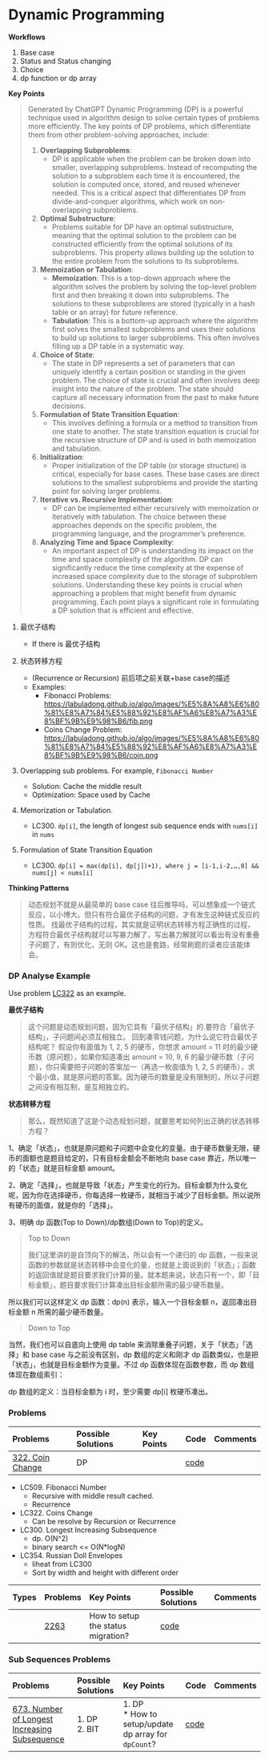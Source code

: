 # Dynamic Programming

**Workflows**
1. Base case
2. Status and Status changing
3. Choice
4. dp function or dp array

**Key Points**
> Generated by ChatGPT
> Dynamic Programming (DP) is a powerful technique used in algorithm design to solve certain types of problems more efficiently. The key points of DP problems, which differentiate them from other problem-solving approaches, include:
> 1. **Overlapping Subproblems**:
>    - DP is applicable when the problem can be broken down into smaller, overlapping subproblems. Instead of recomputing the solution to a subproblem each time it is encountered, the solution is computed once, stored, and reused whenever needed. This is a critical aspect that differentiates DP from divide-and-conquer algorithms, which work on non-overlapping subproblems.
> 2. **Optimal Substructure**:
>    - Problems suitable for DP have an optimal substructure, meaning that the optimal solution to the problem can be constructed efficiently from the optimal solutions of its subproblems. This property allows building up the solution to the entire problem from the solutions to its subproblems.
> 3. **Memoization or Tabulation**:
>    - **Memoization**: This is a top-down approach where the algorithm solves the problem by solving the top-level problem first and then breaking it down into subproblems. The solutions to these subproblems are stored (typically in a hash table or an array) for future reference.
>    - **Tabulation**: This is a bottom-up approach where the algorithm first solves the smallest subproblems and uses their solutions to build up solutions to larger subproblems. This often involves filling up a DP table in a systematic way.
> 4. **Choice of State**:
>    - The state in DP represents a set of parameters that can uniquely identify a certain position or standing in the given problem. The choice of state is crucial and often involves deep insight into the nature of the problem. The state should capture all necessary information from the past to make future decisions.
> 5. **Formulation of State Transition Equation**:
>    - This involves defining a formula or a method to transition from one state to another. The state transition equation is crucial for the recursive structure of DP and is used in both memoization and tabulation.
> 6. **Initialization**:
>    - Proper initialization of the DP table (or storage structure) is critical, especially for base cases. These base cases are direct solutions to the smallest subproblems and provide the starting point for solving larger problems.
> 7. **Iterative vs. Recursive Implementation**:
>    - DP can be implemented either recursively with memoization or iteratively with tabulation. The choice between these approaches depends on the specific problem, the programming language, and the programmer’s preference.
> 8. **Analyzing Time and Space Complexity**:
>    - An important aspect of DP is understanding its impact on the time and space complexity of the algorithm. DP can significantly reduce the time complexity at the expense of increased space complexity due to the storage of subproblem solutions.
> Understanding these key points is crucial when approaching a problem that might benefit from dynamic programming. Each point plays a significant role in formulating a DP solution that is efficient and effective.

1. 最优子结构
    * If there is 最优子结构
    
2. 状态转移方程
    * (Recurrence or Recursion) 前后项之前关联+base case的描述
    * Examples:
        * Fibonacci Problems: https://labuladong.github.io/algo/images/%E5%8A%A8%E6%80%81%E8%A7%84%E5%88%92%E8%AF%A6%E8%A7%A3%E8%BF%9B%E9%98%B6/fib.png
        * Coins Change Problem: https://labuladong.github.io/algo/images/%E5%8A%A8%E6%80%81%E8%A7%84%E5%88%92%E8%AF%A6%E8%A7%A3%E8%BF%9B%E9%98%B6/coin.png
        
3. Overlapping sub problems. For example, `Fibonacci Number`
    * Solution:  Cache the middle result
    * Optimization: Space used by Cache

4. Memorization or Tabulation. 
    * LC300. `dp[i]`, the length of longest sub sequence ends with `nums[i]` in `nums`
5. Formulation of State Transition Equation 
    * LC300. `dp[i] = max(dp[i], dp[j])+1), where j = [i-1,i-2,…,0] && nums[j] < nums[i]`


**Thinking Patterns**

> 动态规划不就是从最简单的 base case 往后推导吗，可以想象成一个链式反应，以小博大。但只有符合最优子结构的问题，才有发生这种链式反应的性质。 找最优子结构的过程，其实就是证明状态转移方程正确性的过程，方程符合最优子结构就可以写暴力解了，写出暴力解就可以看出有没有重叠子问题了，有则优化，无则 OK。这也是套路，经常刷题的读者应该能体会。


### DP Analyse Example

Use problem [LC322](https://leetcode.com/problems/coin-change/description/) as an example. 

**最优子结构**

>这个问题是动态规划问题，因为它具有「最优子结构」的.要符合「最优子结构」，子问题间必须互相独立。
>回到凑零钱问题，为什么说它符合最优子结构呢？ 假设你有面值为 1, 2, 5 的硬币，你想求 amount = 11 时的最少硬币数（原问题），如果你知道凑出 amount = 10, 9, 6 的最少硬币数（子问题），你只需要把子问题的答案加一（再选一枚面值为 1, 2, 5 的硬币），求个最小值，就是原问题的答案。因为硬币的数量是没有限制的，所以子问题之间没有相互制，是互相独立的。


**状态转移方程**

> 那么，既然知道了这是个动态规划问题，就要思考如何列出正确的状态转移方程？
>
1、确定「状态」，也就是原问题和子问题中会变化的变量。由于硬币数量无限，硬币的面额也是题目给定的，只有目标金额会不断地向 base case 靠近，所以唯一的「状态」就是目标金额 amount。
>
2、确定「选择」，也就是导致「状态」产生变化的行为。目标金额为什么变化呢，因为你在选择硬币，你每选择一枚硬币，就相当于减少了目标金额。所以说所有硬币的面值，就是你的「选择」。
>
3、明确 dp 函数(Top to Down)/dp数组(Down to Top)的定义。

> Top to Down 
>
> 我们这里讲的是自顶向下的解法，所以会有一个递归的 dp 函数，一般来说函数的参数就是状态转移中会变化的量，也就是上面说到的「状态」；函数的返回值就是题目要求我们计算的量。就本题来说，状态只有一个，即「目标金额」，题目要求我们计算凑出目标金额所需的最少硬币数量。
>
所以我们可以这样定义 dp 函数：dp(n) 表示，输入一个目标金额 n，返回凑出目标金额 n 所需的最少硬币数量。

> Down to Top
>
当然，我们也可以自底向上使用 dp table 来消除重叠子问题，关于「状态」「选择」和 base case 与之前没有区别，dp 数组的定义和刚才 dp 函数类似，也是把「状态」，也就是目标金额作为变量。不过 dp 函数体现在函数参数，而 dp 数组体现在数组索引：
>
dp 数组的定义：当目标金额为 i 时，至少需要 dp[i] 枚硬币凑出。


### Problems

| Problems | Possible Solutions | Key Points | Code | Comments |
| :- | :- | :- |:- | :- | 
| [322. Coin Change](https://leetcode.com/problems/coin-change/description/) | DP | | [code](dp_lc322.go) | | 

* LC509. Fibonacci Number
    * Recursive with middle result cached.
    * Recurrence
* LC322. Coins Change 
    * Can be resolve by Recursion or Recurrence
* LC300. Longest Increasing Subsequence
    * dp. O(N^2)
    * binary search <= O(N*logN)
* LC354. Russian Doll Envelopes
    * Iiheat from LC300
    * Sort by width and height with different order

| Types | Problems | Key Points | Possible Solutions | Comments |
| :- | :- | :- |:- | :- | 
| | [2263](https://leetcode.com/problems/make-array-non-decreasing-or-non-increasing/description/) | How to setup the status migration? | [code](backtrack_lc2263.go) | | 


### Sub Sequences Problems


| Problems | Possible Solutions | Key Points | Code | Comments |
| :- | :- | :- |:- | :- | 
| [673. Number of Longest Increasing Subsequence](https://leetcode.com/problems/number-of-longest-increasing-subsequence/description/) | 1. DP <br> 2. BIT | 1. DP <br> * How to setup/update dp array for `dpCount`? | [code](dp_lc2263.go) | | 
